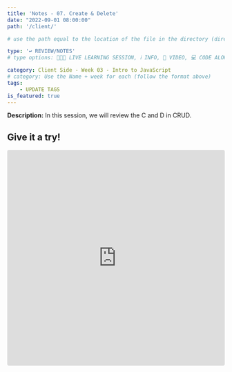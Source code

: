 ```yaml
---
title: 'Notes - 07. Create & Delete'
date: "2022-09-01 08:00:00"
path: '/client/'

# use the path equal to the location of the file in the directory (directory structure)

type: '↩️ REVIEW/NOTES'
# type options: 👩🏽‍🏫 LIVE LEARNING SESSION, ℹ️ INFO, 🎥 VIDEO, 💻 CODE ALONG, 🥼LAB, ↩️ REVIEW/NOTES, 👥 GROUP LEARNING, 👷🏼‍♂️ GROUP PROJECT, 🧠 ASSESSMENT, 📝 ASSIGNMENT

category: Client Side - Week 03 - Intro to JavaScript
# category: Use the Name + week for each (follow the format above)
tags: 
    - UPDATE TAGS
is_featured: true
---
```

**Description:** In this session, we will review the C and D in CRUD.

## Give it a try!

<iframe src="https://codesandbox.io/embed/create-and-delete-we4t7z?expanddevtools=1&fontsize=14&hidenavigation=1&theme=dark"
     style="width:100%; height:500px; border:0; border-radius: 4px; overflow:hidden;"
     title="Create and Delete"
     allow="accelerometer; ambient-light-sensor; camera; encrypted-media; geolocation; gyroscope; hid; microphone; midi; payment; usb; vr; xr-spatial-tracking"
     sandbox="allow-forms allow-modals allow-popups allow-presentation allow-same-origin allow-scripts"
   ></iframe>
